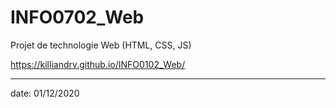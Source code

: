 # INFO0702_Web

Projet de technologie Web (HTML, CSS, JS)

https://killiandrv.github.io/INFO0102_Web/

***
date: 01/12/2020